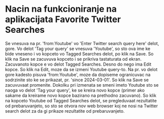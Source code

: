 # Nacin na funkcioniranje na aplikacijata Favorite Twitter Searches

Se vnesuva na pr. 'from:Youtube' vo 'Enter Twitter search query here' delot, gore. Vo delot 'Tag your query' se vnesuva 'Youtube', so sto ova ime ke bide vneseno i vo kopceto vo Tagged Searches delot, po klik na Save. So klik na Save se zacuvuva kopceto i se prikriva tastaturata od ekran. Zacuvanoto kopce e vo delot Tagged Searches. Desno do nego ima Edit kopce. So klik na Edit, moze da se izmeni Youtube query-to. Na pr. vo delot gore kadesto pisuva 'from:Youtube', moze da dopiseme ogranicuvac na sodrzinite sto ke se prikazat, pr. 'since 2024-03-01'. So klik na Save se zacuvuvaat promenite. Dokolku pri izmenata se smeni imeto Youtube sto se naoga vo delot 'Tag your query', ke se kreira novo kopce (primer ako sakame da kreirame novo kopce bazirano na prethodno zacuvano). So klik na kopceto Youtube od Tagged Searches delot, se pregleduvaat rezultatite od prebaruvanjeto, so sto se otvora nov web browser koj ne nosi na Twitter search delot za da gi prikaze rezultatite od prebaruvanjeto.
